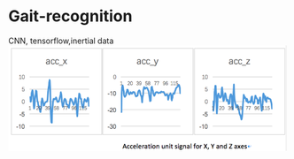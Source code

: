 # Gait-recognition
CNN, tensorflow,inertial data
![image](https://github.com/Luffy-wu/picture/blob/master/图片%201.png)
